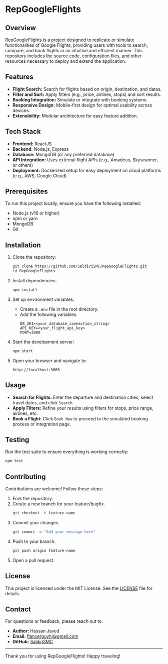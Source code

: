 # RepGoogleFlights

## Overview
RepGoogleFlights is a project designed to replicate or simulate functionalities of Google Flights, providing users with tools to search, compare, and book flights in an intuitive and efficient manner. This repository includes the source code, configuration files, and other resources necessary to deploy and extend the application.

## Features
- **Flight Search:** Search for flights based on origin, destination, and dates.
- **Filter and Sort:** Apply filters (e.g., price, airlines, stops) and sort results.
- **Booking Integration:** Simulate or integrate with booking systems.
- **Responsive Design:** Mobile-first design for optimal usability across devices.
- **Extensibility:** Modular architecture for easy feature addition.

## Tech Stack
- **Frontend:** ReactJS
- **Backend:** Node.js, Express
- **Database:** MongoDB (or any preferred database)
- **API Integration:** Uses external flight APIs (e.g., Amadeus, Skyscanner, or others)
- **Deployment:** Dockerized setup for easy deployment on cloud platforms (e.g., AWS, Google Cloud).

## Prerequisites
To run this project locally, ensure you have the following installed:
- Node.js (v16 or higher)
- npm or yarn
- MongoDB
- Git

## Installation

1. Clone the repository:
   ```bash
   git clone https://github.com/SaldiriSMC/RepGoogleFlights.git
   cd RepGoogleFlights
   ```

2. Install dependencies:
   ```bash
   npm install
   ```

3. Set up environment variables:
   - Create a `.env` file in the root directory.
   - Add the following variables:
     ```env
     DB_URI=<your_database_connection_string>
     API_KEY=<your_flight_api_key>
     PORT=3000
     ```

4. Start the development server:
   ```bash
   npm start
   ```

5. Open your browser and navigate to:
   ```
   http://localhost:3000
   ```

## Usage
- **Search for Flights:** Enter the departure and destination cities, select travel dates, and click `Search`.
- **Apply Filters:** Refine your results using filters for stops, price range, airlines, etc.
- **Book a Flight:** Click `Book Now` to proceed to the simulated booking process or integration page.

## Testing
Run the test suite to ensure everything is working correctly:
```bash
npm test
```

## Contributing
Contributions are welcome! Follow these steps:
1. Fork the repository.
2. Create a new branch for your feature/bugfix.
   ```bash
   git checkout -b feature-name
   ```
3. Commit your changes.
   ```bash
   git commit -m "Add your message here"
   ```
4. Push to your branch.
   ```bash
   git push origin feature-name
   ```
5. Open a pull request.

## License
This project is licensed under the MIT License. See the [LICENSE](LICENSE) file for details.

## Contact
For questions or feedback, please reach out to:
- **Author:** Hassan Javed
- **Email:** flancerguyhj@gmail.com
- **GitHub:** [SaldiriSMC](https://github.com/SaldiriSMC)

---
Thank you for using RepGoogleFlights! Happy traveling!

